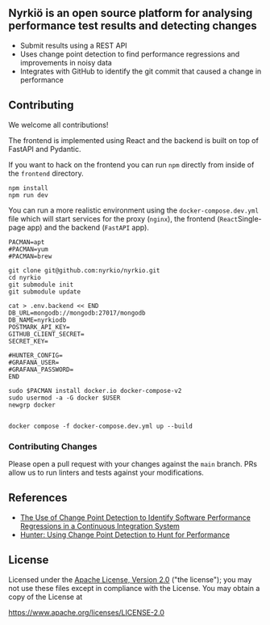 ## Nyrkiö is an open source platform for analysing performance test results and detecting changes

- Submit results using a REST API
- Uses change point detection to find performance regressions and improvements in noisy data
- Integrates with GitHub to identify the git commit that caused a change in performance

## Contributing

We welcome all contributions!

The frontend is implemented using React and the backend is built on top of FastAPI and Pydantic.

If you want to hack on the frontend you can run `npm` directly from inside of the `frontend` directory.

```console
npm install
npm run dev
```

You can run a more realistic environment using the `docker-compose.dev.yml` file which will start services for the proxy (`nginx`), the frontend (`React`Single-page app) and the backend (`FastAPI` app).


```console
PACMAN=apt
#PACMAN=yum
#PACMAN=brew

git clone git@github.com:nyrkio/nyrkio.git
cd nyrkio
git submodule init
git submodule update

cat > .env.backend << END
DB_URL=mongodb://mongodb:27017/mongodb
DB_NAME=nyrkiodb
POSTMARK_API_KEY=
GITHUB_CLIENT_SECRET=
SECRET_KEY=

#HUNTER_CONFIG=
#GRAFANA_USER=
#GRAFANA_PASSWORD=
END

sudo $PACMAN install docker.io docker-compose-v2
sudo usermod -a -G docker $USER
newgrp docker


docker compose -f docker-compose.dev.yml up --build
```

### Contributing Changes

Please open a pull request with your changes against the `main` branch. PRs allow us to run linters and tests against your modifications.

## References

- [The Use of Change Point Detection to Identify Software Performance Regressions in a Continuous Integration System](https://arxiv.org/pdf/2003.00584)
- [Hunter: Using Change Point Detection to Hunt for Performance](https://arxiv.org/pdf/2301.03034.pdf)

## License

Licensed under the [Apache License, Version 2.0](https://opensource.org/license/apache-2-0/) ("the license"); you may not use these files except in compliance with the License. You may obtain a copy of the License at

https://www.apache.org/licenses/LICENSE-2.0
